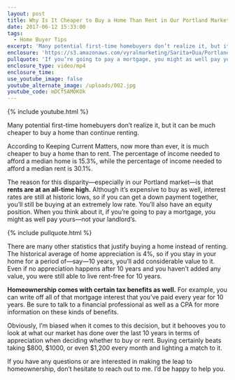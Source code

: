 ```yaml
---
layout: post
title: Why Is It Cheaper to Buy a Home Than Rent in Our Portland Market?
date: 2017-06-12 15:33:00
tags:
  - Home Buyer Tips
excerpt: 'Many potential first-time homebuyers don’t realize it, but it can be much cheaper to buy a home than continue renting.'
enclosure: 'https://s3.amazonaws.com/vyralmarketing/Sarita+Dua/Portland%2520Real%2520Estate%2520Agent-%2520Purchasing%2520vs.%2520renting%2520in%2520our%2520market.mp4'
pullquote: 'If you’re going to pay a mortgage, you might as well pay yours—not your landlord’s.'
enclosure_type: video/mp4
enclosure_time:
use_youtube_image: false
youtube_alternate_image: /uploads/002.jpg
youtube_code: mDCf5AMOKOk
---
```



{% include youtube.html %}

Many potential first-time homebuyers don’t realize it, but it can be much cheaper to buy a home than continue renting.

According to Keeping Current Matters, now more than ever, it is much cheaper to buy a home than to rent. The percentage of income needed to afford a median home is 15.3%, while the percentage of income needed to afford a median rent is 30.1%.

The reason for this disparity—especially in our Portland market—is that **rents are at an all-time high.** Although it’s expensive to buy as well, interest rates are still at historic lows, so if you can get a down payment together, you’ll still be buying at an extremely low rate. You’ll also have an equity position. When you think about it, if you’re going to pay a mortgage, you might as well pay yours—not your landlord’s.

{% include pullquote.html %}

There are many other statistics that justify buying a home instead of renting. The historical average of home appreciation is 4%, so if you stay in your home for a period of—say—10 years, you’ll add considerable value to it. Even if no appreciation happens after 10 years and you haven’t added any value, you were still able to live rent-free for 10 years.

**Homeownership comes with certain tax benefits as well.** For example, you can write off all of that mortgage interest that you’ve paid every year for 10 years. Be sure to talk to a financial professional as well as a CPA for more information on these kinds of benefits.

Obviously, I’m biased when it comes to this decision, but it behooves you to look at what our market has done over the last 10 years in terms of appreciation when deciding whether to buy or rent. Buying certainly beats taking $800, $1000, or even $1,200 every month and lighting a match to it.

If you have any questions or are interested in making the leap to homeownership, don’t hesitate to reach out to me. I’d be happy to help you.
